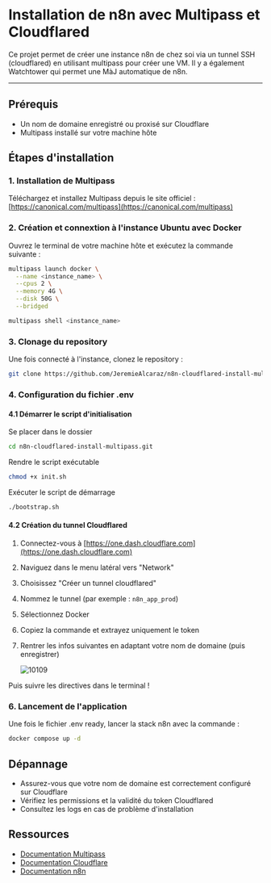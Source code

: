 
# Installation de n8n avec Multipass et Cloudflared

Ce projet permet de créer une instance n8n de chez soi via un tunnel SSH (cloudflared) en utilisant multipass pour créer une VM. Il y a également Watchtower qui permet une MàJ automatique de n8n.

---

## Prérequis

- Un nom de domaine enregistré ou proxisé sur Cloudflare
- Multipass installé sur votre machine hôte

## Étapes d'installation

### 1. Installation de Multipass

Téléchargez et installez Multipass depuis le site officiel : [https://canonical.com/multipass](https://canonical.com/multipass)

### 2. Création et connextion à l'instance Ubuntu avec Docker

Ouvrez le terminal de votre machine hôte et exécutez la commande suivante :

```bash
multipass launch docker \
  --name <instance_name> \
  --cpus 2 \
  --memory 4G \
  --disk 50G \
  --bridged

multipass shell <instance_name>
```


### 3. Clonage du repository

Une fois connecté à l'instance, clonez le repository :

```bash
git clone https://github.com/JeremieAlcaraz/n8n-cloudflared-install-multipass.git
```

### 4. Configuration du fichier .env

#### 4.1 Démarrer le script d'initialisation

Se placer dans le dossier 

```bash
cd n8n-cloudflared-install-multipass.git
```

Rendre le script exécutable

```bash
chmod +x init.sh
```

Exécuter le script de démarrage 

```bash
./bootstrap.sh
```

#### 4.2 Création du tunnel Cloudflared

1. Connectez-vous à [https://one.dash.cloudflare.com](https://one.dash.cloudflare.com)
2. Naviguez dans le menu latéral vers "Network"
3. Choisissez "Créer un tunnel cloudflared"
4. Nommez le tunnel (par exemple : `n8n_app_prod`)
5. Sélectionnez Docker
6. Copiez la commande et extrayez uniquement le token
7. Rentrer les infos suivantes en adaptant votre nom de domaine (puis enregistrer)

   ![10109](https://github.com/user-attachments/assets/25416f3a-1dfd-45b8-bfeb-3e6a77d8aa7a)

Puis suivre les directives dans le terminal ! 

### 6. Lancement de l'application

Une fois le fichier .env ready, lancer la stack n8n avec la commande : 

```bash
docker compose up -d
```

## Dépannage

- Assurez-vous que votre nom de domaine est correctement configuré sur Cloudflare
- Vérifiez les permissions et la validité du token Cloudflared
- Consultez les logs en cas de problème d'installation

## Ressources

- [Documentation Multipass](https://multipass.run/docs)
- [Documentation Cloudflare](https://developers.cloudflare.com/cloudflare-one/connections/connect-apps/)
- [Documentation n8n](https://docs.n8n.io/)

